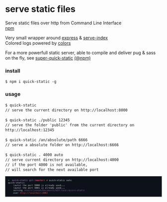 # serve static files
Serve static files over http from Command Line Interface  
[npm](https://www.npmjs.com/package/quick-static)

Very small wrapper around [express](https://github.com/expressjs/express) & [serve-index](https://github.com/expressjs/serve-index)  
Colored logs powered by [colors](https://www.npmjs.com/package/colors)  

For a more powerfull static server, able to compile and deliver pug & sass on the fly, see [super-quick-static](https://github.com/jniac/super-quick-static) [(@npm)](https://www.npmjs.com/package/super-quick-static)

### install
	$ npm i quick-static -g

### usage
	$ quick-static 
	// serve the current directory on http://localhost:8000
	
	$ quick-static ./public 12345 
	// serve the folder 'public' from the current directory on http://localhost:12345
	
	$ quick-static /an/absolute/path 6666 
	// serve a absolute folder on http://localhost:6666

	$ quick-static . 4000 auto
	// serve current directory on http://localhost:4000
	// if the port 4000 is not available, 
	// will search for the next available port

![screenshot](https://raw.githubusercontent.com/jniac/quick-static/master/public/img/screen-log-auto.png)




